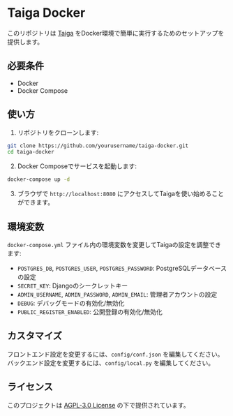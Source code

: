 # Taiga Docker

このリポジトリは [Taiga](https://www.taiga.io/) をDocker環境で簡単に実行するためのセットアップを提供します。

## 必要条件

- Docker
- Docker Compose

## 使い方

1. リポジトリをクローンします:

```bash
git clone https://github.com/yourusername/taiga-docker.git
cd taiga-docker
```

2. Docker Composeでサービスを起動します:

```bash
docker-compose up -d
```

3. ブラウザで `http://localhost:8080` にアクセスしてTaigaを使い始めることができます。

## 環境変数

`docker-compose.yml` ファイル内の環境変数を変更してTaigaの設定を調整できます:

- `POSTGRES_DB`, `POSTGRES_USER`, `POSTGRES_PASSWORD`: PostgreSQLデータベースの設定
- `SECRET_KEY`: Djangoのシークレットキー
- `ADMIN_USERNAME`, `ADMIN_PASSWORD`, `ADMIN_EMAIL`: 管理者アカウントの設定
- `DEBUG`: デバッグモードの有効化/無効化
- `PUBLIC_REGISTER_ENABLED`: 公開登録の有効化/無効化

## カスタマイズ

フロントエンド設定を変更するには、`config/conf.json` を編集してください。
バックエンド設定を変更するには、`config/local.py` を編集してください。

## ライセンス

このプロジェクトは [AGPL-3.0 License](https://www.gnu.org/licenses/agpl-3.0.en.html) の下で提供されています。
